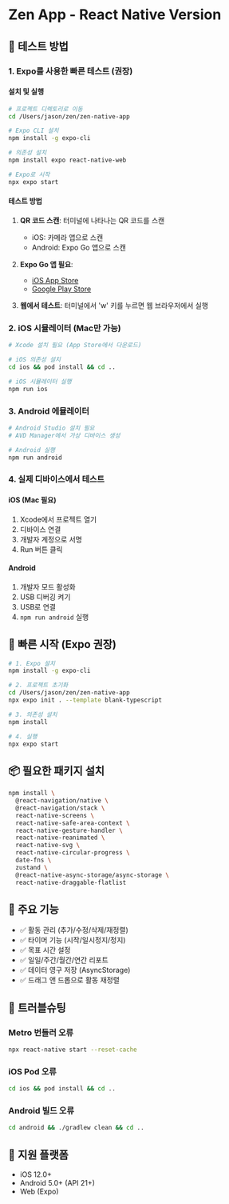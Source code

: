 # Zen App - React Native Version

## 📱 테스트 방법

### 1. Expo를 사용한 빠른 테스트 (권장)

#### 설치 및 실행
```bash
# 프로젝트 디렉토리로 이동
cd /Users/jason/zen/zen-native-app

# Expo CLI 설치
npm install -g expo-cli

# 의존성 설치
npm install expo react-native-web

# Expo로 시작
npx expo start
```

#### 테스트 방법
1. **QR 코드 스캔**: 터미널에 나타나는 QR 코드를 스캔
   - iOS: 카메라 앱으로 스캔
   - Android: Expo Go 앱으로 스캔

2. **Expo Go 앱 필요**:
   - [iOS App Store](https://apps.apple.com/app/expo-go/id982107779)
   - [Google Play Store](https://play.google.com/store/apps/details?id=host.exp.exponent)

3. **웹에서 테스트**: 터미널에서 'w' 키를 누르면 웹 브라우저에서 실행

### 2. iOS 시뮬레이터 (Mac만 가능)

```bash
# Xcode 설치 필요 (App Store에서 다운로드)

# iOS 의존성 설치
cd ios && pod install && cd ..

# iOS 시뮬레이터 실행
npm run ios
```

### 3. Android 에뮬레이터

```bash
# Android Studio 설치 필요
# AVD Manager에서 가상 디바이스 생성

# Android 실행
npm run android
```

### 4. 실제 디바이스에서 테스트

#### iOS (Mac 필요)
1. Xcode에서 프로젝트 열기
2. 디바이스 연결
3. 개발자 계정으로 서명
4. Run 버튼 클릭

#### Android
1. 개발자 모드 활성화
2. USB 디버깅 켜기
3. USB로 연결
4. `npm run android` 실행

## 🚀 빠른 시작 (Expo 권장)

```bash
# 1. Expo 설치
npm install -g expo-cli

# 2. 프로젝트 초기화
cd /Users/jason/zen/zen-native-app
npx expo init . --template blank-typescript

# 3. 의존성 설치
npm install

# 4. 실행
npx expo start
```

## 📦 필요한 패키지 설치

```bash
npm install \
  @react-navigation/native \
  @react-navigation/stack \
  react-native-screens \
  react-native-safe-area-context \
  react-native-gesture-handler \
  react-native-reanimated \
  react-native-svg \
  react-native-circular-progress \
  date-fns \
  zustand \
  @react-native-async-storage/async-storage \
  react-native-draggable-flatlist
```

## 🎯 주요 기능

- ✅ 활동 관리 (추가/수정/삭제/재정렬)
- ✅ 타이머 기능 (시작/일시정지/정지)
- ✅ 목표 시간 설정
- ✅ 일일/주간/월간/연간 리포트
- ✅ 데이터 영구 저장 (AsyncStorage)
- ✅ 드래그 앤 드롭으로 활동 재정렬

## 🔧 트러블슈팅

### Metro 번들러 오류
```bash
npx react-native start --reset-cache
```

### iOS Pod 오류
```bash
cd ios && pod install && cd ..
```

### Android 빌드 오류
```bash
cd android && ./gradlew clean && cd ..
```

## 📱 지원 플랫폼
- iOS 12.0+
- Android 5.0+ (API 21+)
- Web (Expo)
